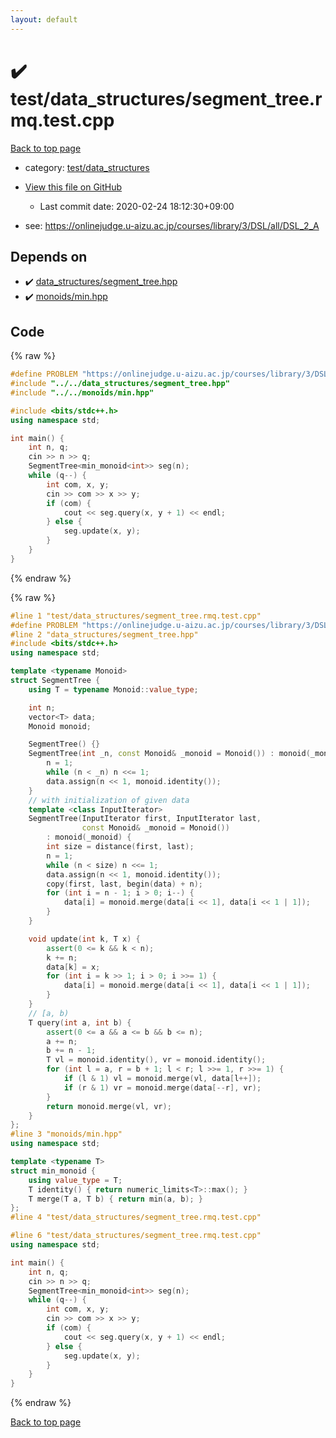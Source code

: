```yaml
---
layout: default
---
```


<!-- mathjax config similar to math.stackexchange -->
<script type="text/javascript" async
  src="https://cdnjs.cloudflare.com/ajax/libs/mathjax/2.7.5/MathJax.js?config=TeX-MML-AM_CHTML">
</script>
<script type="text/x-mathjax-config">
  MathJax.Hub.Config({
    TeX: { equationNumbers: { autoNumber: "AMS" }},
    tex2jax: {
      inlineMath: [ ['$','$'] ],
      processEscapes: true
    },
    "HTML-CSS": { matchFontHeight: false },
    displayAlign: "left",
    displayIndent: "2em"
  });
</script>

<script type="text/javascript" src="https://cdnjs.cloudflare.com/ajax/libs/jquery/3.4.1/jquery.min.js"></script>
<script src="https://cdn.jsdelivr.net/npm/jquery-balloon-js@1.1.2/jquery.balloon.min.js" integrity="sha256-ZEYs9VrgAeNuPvs15E39OsyOJaIkXEEt10fzxJ20+2I=" crossorigin="anonymous"></script>
<script type="text/javascript" src="../../../assets/js/copy-button.js"></script>
<link rel="stylesheet" href="../../../assets/css/copy-button.css" />


# :heavy_check_mark: test/data_structures/segment_tree.rmq.test.cpp

<a href="../../../index.html">Back to top page</a>

* category: <a href="../../../index.html#62fcabc588904eb64caeb606077fc022">test/data_structures</a>
* <a href="{{ site.github.repository_url }}/blob/master/test/data_structures/segment_tree.rmq.test.cpp">View this file on GitHub</a>
    - Last commit date: 2020-02-24 18:12:30+09:00


* see: <a href="https://onlinejudge.u-aizu.ac.jp/courses/library/3/DSL/all/DSL_2_A">https://onlinejudge.u-aizu.ac.jp/courses/library/3/DSL/all/DSL_2_A</a>


## Depends on

* :heavy_check_mark: <a href="../../../library/data_structures/segment_tree.hpp.html">data_structures/segment_tree.hpp</a>
* :heavy_check_mark: <a href="../../../library/monoids/min.hpp.html">monoids/min.hpp</a>


## Code

<a id="unbundled"></a>
{% raw %}
```cpp
#define PROBLEM "https://onlinejudge.u-aizu.ac.jp/courses/library/3/DSL/all/DSL_2_A"
#include "../../data_structures/segment_tree.hpp"
#include "../../monoids/min.hpp"

#include <bits/stdc++.h>
using namespace std;

int main() {
    int n, q;
    cin >> n >> q;
    SegmentTree<min_monoid<int>> seg(n);
    while (q--) {
        int com, x, y;
        cin >> com >> x >> y;
        if (com) {
            cout << seg.query(x, y + 1) << endl;
        } else {
            seg.update(x, y);
        }
    }
}
```
{% endraw %}

<a id="bundled"></a>
{% raw %}
```cpp
#line 1 "test/data_structures/segment_tree.rmq.test.cpp"
#define PROBLEM "https://onlinejudge.u-aizu.ac.jp/courses/library/3/DSL/all/DSL_2_A"
#line 2 "data_structures/segment_tree.hpp"
#include <bits/stdc++.h>
using namespace std;

template <typename Monoid>
struct SegmentTree {
    using T = typename Monoid::value_type;

    int n;
    vector<T> data;
    Monoid monoid;

    SegmentTree() {}
    SegmentTree(int _n, const Monoid& _monoid = Monoid()) : monoid(_monoid) {
        n = 1;
        while (n < _n) n <<= 1;
        data.assign(n << 1, monoid.identity());
    }
    // with initialization of given data
    template <class InputIterator>
    SegmentTree(InputIterator first, InputIterator last,
                const Monoid& _monoid = Monoid())
        : monoid(_monoid) {
        int size = distance(first, last);
        n = 1;
        while (n < size) n <<= 1;
        data.assign(n << 1, monoid.identity());
        copy(first, last, begin(data) + n);
        for (int i = n - 1; i > 0; i--) {
            data[i] = monoid.merge(data[i << 1], data[i << 1 | 1]);
        }
    }

    void update(int k, T x) {
        assert(0 <= k && k < n);
        k += n;
        data[k] = x;
        for (int i = k >> 1; i > 0; i >>= 1) {
            data[i] = monoid.merge(data[i << 1], data[i << 1 | 1]);
        }
    }
    // [a, b)
    T query(int a, int b) {
        assert(0 <= a && a <= b && b <= n);
        a += n;
        b += n - 1;
        T vl = monoid.identity(), vr = monoid.identity();
        for (int l = a, r = b + 1; l < r; l >>= 1, r >>= 1) {
            if (l & 1) vl = monoid.merge(vl, data[l++]);
            if (r & 1) vr = monoid.merge(data[--r], vr);
        }
        return monoid.merge(vl, vr);
    }
};
#line 3 "monoids/min.hpp"
using namespace std;

template <typename T>
struct min_monoid {
    using value_type = T;
    T identity() { return numeric_limits<T>::max(); }
    T merge(T a, T b) { return min(a, b); }
};
#line 4 "test/data_structures/segment_tree.rmq.test.cpp"

#line 6 "test/data_structures/segment_tree.rmq.test.cpp"
using namespace std;

int main() {
    int n, q;
    cin >> n >> q;
    SegmentTree<min_monoid<int>> seg(n);
    while (q--) {
        int com, x, y;
        cin >> com >> x >> y;
        if (com) {
            cout << seg.query(x, y + 1) << endl;
        } else {
            seg.update(x, y);
        }
    }
}

```
{% endraw %}

<a href="../../../index.html">Back to top page</a>

